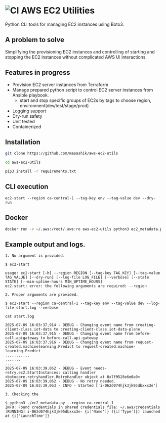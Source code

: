 # ![CI](https://github.com/masashik/aws-ec2-utils/actions/workflows/ci.yml/badge.svg) AWS EC2 Utilities


Python CLI tools for managing EC2 instances using Boto3.

## A problem to solve

Simplifying the provisioning EC2 instances and controlling of starting and stopping the EC2 instances without complicated AWS UI interactions.

## Features in progress
- Provision EC2 server instances from Terraform
- Manage prepared python script to control EC2 server instances from Ansible playbook.
  - start and stop specific groups of EC2s by tags to choose region, environment(dev/test/stage/prod)
- Logging support
- Dry-run safety
- Unit tested
- Containerized

## Installation
```bash
git clone https://github.com/masashik/aws-ec2-utils

cd aws-ec2-utils

pip3 install -r requirements.txt
```

## CLI execution
```
ec2-start --region ca-central-1 --tag-key env --tag-value dev --dry-run
```

## Docker
```bash
docker run -v ~/.aws:/root/.aws:ro aws-ec2-utils python3 ec2_metadata.py --region ca-central-1 --tag-key env --tag-value dev --dry-run
```

## Example output and logs.
```
1. No argument is provided.

$ ec2-start

usage: ec2-start [-h] --region REGION [--tag-key TAG_KEY] [--tag-value TAG_VALUE] [--dry-run] [--log-file LOG_FILE] [--verbose] [--state STATE] [--min-uptime-hours MIN_UPTIME_HOURS]
ec2-start: error: the following arguments are required: --region

2. Proper arguments are provided.

$ ec2-start --region ca-central-1 --tag-key env --tag-value dev --log-file start.log --verbose

cat start.log

2025-07-09 16:03:37,914 - DEBUG - Changing event name from creating-client-class.iot-data to creating-client-class.iot-data-plane
2025-07-09 16:03:37,915 - DEBUG - Changing event name from before-call.apigateway to before-call.api-gateway
2025-07-09 16:03:37,916 - DEBUG - Changing event name from request-created.machinelearning.Predict to request-created.machine-learning.Predict
...........
.......
.....
2025-07-09 16:03:39,062 - DEBUG - Event needs-retry.ec2.StartInstances: calling handler <botocore.retryhandler.RetryHandler object at 0x7f9528e6e0a0>
2025-07-09 16:03:39,062 - DEBUG - No retry needed.
2025-07-09 16:03:39,063 - INFO - Started ['i-062d074hjk3jk95dbxxx3e']

3. Checking the 

$ python3 ./ec2_metadata.py --region ca-central-1
INFO: Found credentials in shared credentials file: ~/.aws/credentials
[RUNNING] i-062d074hjk3jk95dbxxx3e- {i['Name']} ({i['Type']}) launched at {i['LaunchTime']}
```